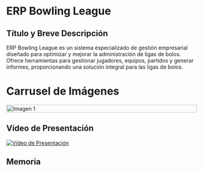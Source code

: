 # ERP Bowling League

## Título y Breve Descripción
ERP Bowling League es un sistema especializado de gestión empresarial diseñado para optimizar y mejorar la administración de ligas de bolos. Ofrece herramientas para gestionar jugadores, equipos, partidos y generar informes, proporcionando una solución integral para las ligas de bolos.

# Carrusel de Imágenes

<div class="carousel">
  <img src="https://ruta_de_tu_imagen1.jpg" alt="Imagen 1">
  <img src="https://ruta_de_tu_imagen2.jpg" alt="Imagen 2">
  <img src="https://ruta_de_tu_imagen3.jpg" alt="Imagen 3">
</div>

<style>
.carousel {
  display: flex;
  overflow-x: auto;
  scroll-snap-type: x mandatory;
  -webkit-overflow-scrolling: touch;
}

.carousel img {
  flex: 0 0 auto;
  width: 100%;
  scroll-snap-align: start;
}
</style>


## Vídeo de Presentación
<!-- Inserta aquí el vídeo de presentación del ERP Bowling League -->
[![Vídeo de Presentación](enlace_al_thumbnail_del_video)](enlace_al_video)

## Memoria
<!-- Inserta aquí la memoria del proyecto ERP Bowling League -->
